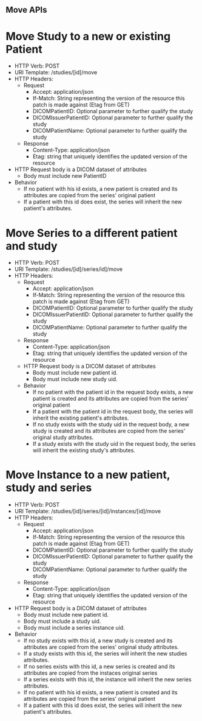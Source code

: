 Move APIs
---------

# Move Study to a new or existing Patient 
  - HTTP Verb: POST 
  - URI Template: /studies/[id]/move
  - HTTP Headers:
    - Request
      - Accept: application/json
      - If-Match: String representing the version of the resource this patch is made against (Etag from GET)
      - DICOMPatientID: Optional parameter to further qualify the study 
      - DICOMIssuerPatientID: Optional parameter to further qualify the study 
      - DICOMPatientName: Optional parameter to further qualify the study 
    - Response
      - Content-Type: application/json
      - Etag: string that uniquely identifies the updated version of the resource 
  - HTTP Request body is a DICOM dataset of attributes 
    - Body must include new PatientID 
  - Behavior
    - If no patient with his id exists, a new patient is created and its attributes are copied from the series' original patient 
    - If a patient with this id does exist, the series will inherit the new patient's attributes.

# Move Series to a different patient and study 
  - HTTP Verb: POST 
  - URI Template: /studies/[id]/series/id]/move
  - HTTP Headers:
    - Request
      - Accept: application/json
      - If-Match: String representing the version of the resource this patch is made against (Etag from GET)
      - DICOMPatientID: Optional parameter to further qualify the study 
      - DICOMIssuerPatientID: Optional parameter to further qualify the study 
      - DICOMPatientName: Optional parameter to further qualify the study 
    - Response
      - Content-Type: application/json
      - Etag: string that uniquely identifies the updated version of the resource 
    - HTTP Request body is a DICOM dataset of attributes 
        - Body must include new patient id.  
        - Body must include new study uid.  
    - Behavior
        - If no patient with the patient id in the request body exists, a new patient is created and its attributes are copied from the series' original patient 
        - If a patient with the patient id in the request body, the series will inherit the existing  patient's attributes.
        - If no study exists with the study uid in the request body, a new study is created and its attributes are copied from the series' original study attributes.
        - If a study exists with the study uid in the request body, the series will inherit the existing study's attributes.

# Move Instance to a new patient, study and series 
  - HTTP Verb: POST 
  - URI Template: /studies/[id]/series/[id]/instances/[id]/move
  - HTTP Headers:
    - Request
      - Accept: application/json
      - If-Match: String representing the version of the resource this patch is made against (Etag from GET)
      - DICOMPatientID: Optional parameter to further qualify the study 
      - DICOMIssuerPatientID: Optional parameter to further qualify the study 
      - DICOMPatientName: Optional parameter to further qualify the study 
    - Response
      - Content-Type: application/json
      - Etag: string that uniquely identifies the updated version of the resource 
  - HTTP Request body is a DICOM dataset of attributes 
    - Body must include new patient id.  
    - Body must include a study uid.  
    - Body must include a series instance uid.  
  - Behavior
    - If no study exists with this id, a new study is created and its attributes are copied from the series' original study attributes.
    - If a study exists with this id, the series will inherit the new studies attributes.
    - If no series exists with this id, a new series is created and its attributes are copied from the instaces original series 
    - If a series exists with this id, the instance will inherit the new series attributes.
    - If no patient with his id exists, a new patient is created and its attributes are copied from the series' original patient 
    - If a patient with this id does exist, the series will inherit the new patient's attributes.